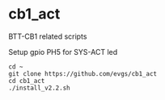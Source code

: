 # cb1_act
BTT-CB1 related scripts

Setup gpio PH5 for SYS-ACT led

```
cd ~
git clone https://github.com/evgs/cb1_act
cd cb1_act
./install_v2.2.sh
```
